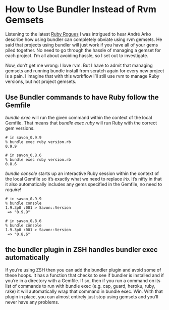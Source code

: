 # How to Use Bundler Instead of Rvm Gemsets

Listening to the latest [Ruby Rogues](http://rubyrogues.com/045-rr-bundler-with-andre-arko/) I was intrigued to hear André Arko describe how using bundler can completely obviate using rvm gemsets. He said that projects using bundler will just work if you have all of your gems piled together. No need to go through the hassle of managing a gemset for each project. I’m all about avoiding hassle, so I set out to investigate.

Now, don’t get me wrong: I love rvm. But I have to admit that managing gemsets and running bundle install from scratch again for every new project is a pain. I imagine that with this workflow I’ll still use rvm to manage Ruby versions, but not project gemsets.

## Use Bundler commands to have Ruby follow the Gemfile

*bundle exec* will run the given command within the context of the local Gemfile. That means that *bundle exec ruby* will run Ruby with the correct gem versions.

	# in savon_0.9.9
	% bundle exec ruby version.rb
	0.9.9
	
	# in savon_0.8.6
	% bundle exec ruby version.rb
	0.8.6

*bundle console* starts up an interactive Ruby session within the context of the local Gemfile so it’s exactly what we need to replace *irb*. It’s nifty in that it also automatically includes any gems specified in the Gemfile, no need to *require*!

	# in savon_0.9.9
	% bundle console
	1.9.3p0 :001 > Savon::Version
	 => "0.9.9"
	
	# in savon_0.8.6
	% bundle console
	1.9.3p0 :001 > Savon::Version
	 => "0.8.6"
	

## the bundler plugin in ZSH handles bundler exec automatically

If you’re using ZSH then you can add the bundler plugin and avoid some of these hoops. It has a function that checks to see if bundler is installed and if you’re in a directory with a Gemfile. If so, then if you run a command on its list of commands to run with bundle exec (e.g. cap, guard, heroku, ruby, rake) it will automatically wrap that command in bundle exec. Win. With that plugin in place, you can almost entirely just stop using gemsets and you’ll never have any problems.